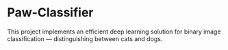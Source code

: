 # Paw-Classifier
This project implements an efficient deep learning solution for binary image classification — distinguishing between cats and dogs.
